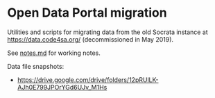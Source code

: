 # Open Data Portal migration

Utilities and scripts for migrating data from the old Socrata instance at
https://data.code4sa.org/ (decommissioned in May 2019).

See [notes.md](notes.md) for working notes.

Data file snapshots:

* https://drive.google.com/drive/folders/12pRUlLK-AJh0E799JPOrYGd6UJv_M1Hs
